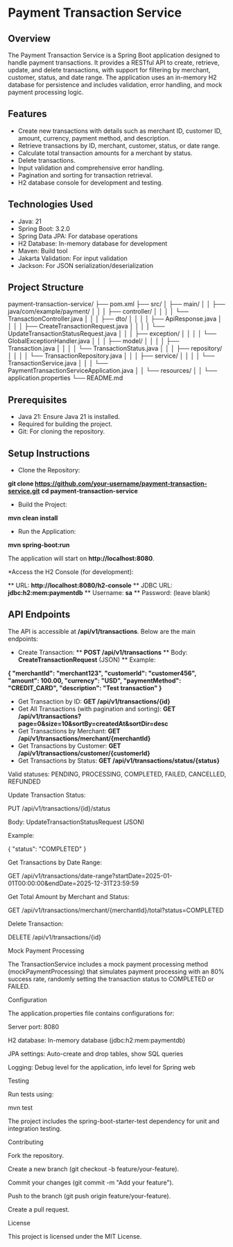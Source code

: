 # Payment Transaction Service

## Overview

The Payment Transaction Service is a Spring Boot application designed to handle payment transactions. It provides a RESTful API to create, retrieve, update, and delete transactions, with support for filtering by merchant, customer, status, and date range. The application uses an in-memory H2 database for persistence and includes validation, error handling, and mock payment processing logic.

## Features

* Create new transactions with details such as merchant ID, customer ID, amount, currency, payment method, and description.
* Retrieve transactions by ID, merchant, customer, status, or date range.
* Calculate total transaction amounts for a merchant by status.
* Delete transactions.
* Input validation and comprehensive error handling.
* Pagination and sorting for transaction retrieval.
* H2 database console for development and testing.

## Technologies Used

* Java: 21
* Spring Boot: 3.2.0
* Spring Data JPA: For database operations
* H2 Database: In-memory database for development
* Maven: Build tool
* Jakarta Validation: For input validation
* Jackson: For JSON serialization/deserialization

## Project Structure

payment-transaction-service/
├── pom.xml
├── src/
│   ├── main/
│   │   ├── java/com/example/payment/
│   │   │   ├── controller/
│   │   │   │   └── TransactionController.java
│   │   │   ├── dto/
│   │   │   │   ├── ApiResponse.java
│   │   │   │   ├── CreateTransactionRequest.java
│   │   │   │   └── UpdateTransactionStatusRequest.java
│   │   │   ├── exception/
│   │   │   │   └── GlobalExceptionHandler.java
│   │   │   ├── model/
│   │   │   │   ├── Transaction.java
│   │   │   │   └── TransactionStatus.java
│   │   │   ├── repository/
│   │   │   │   └── TransactionRepository.java
│   │   │   ├── service/
│   │   │   │   └── TransactionService.java
│   │   │   └── PaymentTransactionServiceApplication.java
│   │   └── resources/
│   │       └── application.properties
└── README.md

## Prerequisites

* Java 21: Ensure Java 21 is installed.
* Required for building the project.
* Git: For cloning the repository.

## Setup Instructions

* Clone the Repository:

**git clone https://github.com/your-username/payment-transaction-service.git**
**cd payment-transaction-service**

* Build the Project:

**mvn clean install**

* Run the Application:

**mvn spring-boot:run**

The application will start on **http://localhost:8080**.

*Access the H2 Console (for development):

** URL: **http://localhost:8080/h2-console**
** JDBC URL: **jdbc:h2:mem:paymentdb**
** Username: **sa**
** Password: (leave blank)

## API Endpoints

The API is accessible at **/api/v1/transactions**. Below are the main endpoints:
* Create Transaction:
** **POST /api/v1/transactions**
** Body: **CreateTransactionRequest** (JSON)
** Example:

**{
  "merchantId": "merchant123",
  "customerId": "customer456",
  "amount": 100.00,
  "currency": "USD",
  "paymentMethod": "CREDIT_CARD",
  "description": "Test transaction"
}**
* Get Transaction by ID:
**GET /api/v1/transactions/{id}**
* Get All Transactions (with pagination and sorting):
**GET /api/v1/transactions?page=0&size=10&sortBy=createdAt&sortDir=desc**
* Get Transactions by Merchant:
**GET /api/v1/transactions/merchant/{merchantId}**
* Get Transactions by Customer:
**GET /api/v1/transactions/customer/{customerId}**
* Get Transactions by Status:
**GET /api/v1/transactions/status/{status}**



Valid statuses: PENDING, PROCESSING, COMPLETED, FAILED, CANCELLED, REFUNDED



Update Transaction Status:





PUT /api/v1/transactions/{id}/status



Body: UpdateTransactionStatusRequest (JSON)



Example:

{
  "status": "COMPLETED"
}



Get Transactions by Date Range:





GET /api/v1/transactions/date-range?startDate=2025-01-01T00:00:00&endDate=2025-12-31T23:59:59



Get Total Amount by Merchant and Status:





GET /api/v1/transactions/merchant/{merchantId}/total?status=COMPLETED



Delete Transaction:





DELETE /api/v1/transactions/{id}

Mock Payment Processing

The TransactionService includes a mock payment processing method (mockPaymentProcessing) that simulates payment processing with an 80% success rate, randomly setting the transaction status to COMPLETED or FAILED.

Configuration

The application.properties file contains configurations for:





Server port: 8080



H2 database: In-memory database (jdbc:h2:mem:paymentdb)



JPA settings: Auto-create and drop tables, show SQL queries



Logging: Debug level for the application, info level for Spring web

Testing

Run tests using:

mvn test

The project includes the spring-boot-starter-test dependency for unit and integration testing.

Contributing





Fork the repository.



Create a new branch (git checkout -b feature/your-feature).



Commit your changes (git commit -m "Add your feature").



Push to the branch (git push origin feature/your-feature).



Create a pull request.

License

This project is licensed under the MIT License.
